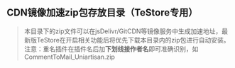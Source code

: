 ## CDN镜像加速zip包存放目录（TeStore专用）

 > 本目录下的zip文件可以在jsDelivr/GitCDN等镜像服务中生成加速地址，最新版TeStore在开启相关功能后将优先下载本目录内的zip包进行自动安装。
 > 注意：重名插件在插件名后加**下划线接作者名**即可准确识别，如CommentToMail_Uniartisan.zip
